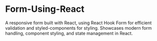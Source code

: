 # Form-Using-React
A responsive form built with React, using React Hook Form for efficient validation and styled-components for styling. Showcases modern form handling, component styling, and state management in React.
